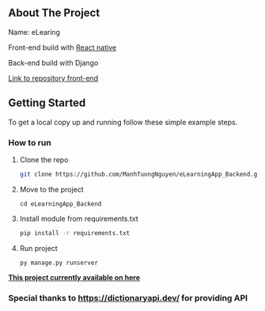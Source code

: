 ## About The Project
Name: eLearing

Front-end build with [React native](https://reactnative.dev/)

Back-end build with Django

[Link to repository front-end](https://github.com/ManhTuongNguyen/eLearningApp)


## Getting Started
To get a local copy up and running follow these simple example steps.
### How to run
1. Clone the repo
   ```sh
   git clone https://github.com/ManhTuongNguyen/eLearningApp_Backend.git
   ```
2. Move to the project
   ```
   cd eLearningApp_Backend
   ```
3. Install module from requirements.txt
   ```sh
   pip install -r requirements.txt
   ```
4. Run project
    ```
    py manage.py runserver
    ```
**[This project currently available on here](https://mtuongpk.pythonanywhere.com/)**

### Special thanks to https://dictionaryapi.dev/ for providing API
